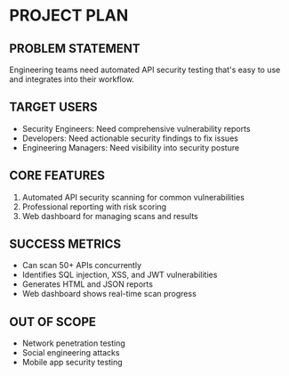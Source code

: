 # PROJECT PLAN

## PROBLEM STATEMENT
Engineering teams need automated API security testing that's easy to use and integrates into their workflow.

## TARGET USERS
- Security Engineers: Need comprehensive vulnerability reports
- Developers: Need actionable security findings to fix issues
- Engineering Managers: Need visibility into security posture

## CORE FEATURES
1. Automated API security scanning for common vulnerabilities
2. Professional reporting with risk scoring
3. Web dashboard for managing scans and results

## SUCCESS METRICS
- Can scan 50+ APIs concurrently
- Identifies SQL injection, XSS, and JWT vulnerabilities
- Generates HTML and JSON reports
- Web dashboard shows real-time scan progress

## OUT OF SCOPE
- Network penetration testing
- Social engineering attacks
- Mobile app security testing